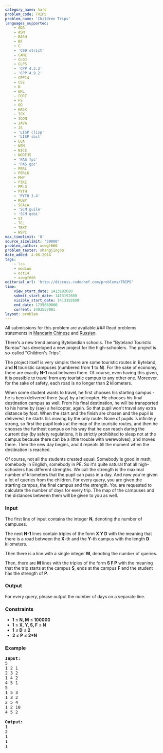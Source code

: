 ```yaml
---
category_name: hard
problem_code: TRIPS
problem_name: 'Children Trips'
languages_supported:
    - ADA
    - ASM
    - BASH
    - BF
    - C
    - 'C99 strict'
    - CAML
    - CLOJ
    - CLPS
    - 'CPP 4.3.2'
    - 'CPP 4.9.2'
    - CPP14
    - CS2
    - D
    - ERL
    - FORT
    - FS
    - GO
    - HASK
    - ICK
    - ICON
    - JAVA
    - JS
    - 'LISP clisp'
    - 'LISP sbcl'
    - LUA
    - NEM
    - NICE
    - NODEJS
    - 'PAS fpc'
    - 'PAS gpc'
    - PERL
    - PERL6
    - PHP
    - PIKE
    - PRLG
    - PYTH
    - 'PYTH 3.4'
    - RUBY
    - SCALA
    - 'SCM guile'
    - 'SCM qobi'
    - ST
    - TCL
    - TEXT
    - WSPC
max_timelimit: '8'
source_sizelimit: '50000'
problem_author: xcwgf666
problem_tester: shangjingbo
date_added: 4-08-2014
tags:
    - lca
    - medium
    - oct14
    - xcwgf666
editorial_url: 'http://discuss.codechef.com/problems/TRIPS'
time:
    view_start_date: 1413192600
    submit_start_date: 1413192600
    visible_start_date: 1413192600
    end_date: 1735669800
    current: 1493557001
layout: problem
---
```

All submissions for this problem are available.###  Read problems statements in [Mandarin Chinese](http://www.codechef.com/download/translated/OCT14/mandarin/TRIPS.pdf) and [Russian](http://www.codechef.com/download/translated/OCT14/russian/TRIPS.pdf).

There's a new trend among Bytelandian schools. The "Byteland Touristic Bureau" has developed a new project for the high-schoolers. The project is so-called "Children's Trips".

The project itself is very simple: there are some touristic routes in Byteland, and **N** touristic campuses (numbered from **1** to **N**). For the sake of economy, there are exactly **N-1** road between them. Of course, even having this given, it is possible to travel from any touristic campus to any other one. Moreover, for the sake of safety, each road is no longer than **2** kilometers.

When some student wants to travel, he first chooses his starting campus - he is been delivered there (say) by a helicopter. He chooses his final destination campus as well. From his final destination, he will be transported to his home by (say) a helicopter, again. So that pupil won't travel any extra distance by foot. When the start and the finish are chosen and the pupil is delivered, he starts his moving by the only route. None of pupils is infinitely strong, so first the pupil looks at the map of the touristic routes, and then he chooses the furthest campus on his way that he can reach during the current day (by safety regulations, it is strictly prohibited to sleep not at the campus because there can be a little trouble with werewolves), and moves there. Then the new day begins, and it repeats till the moment when the destination is reached.

Of course, not all the students created equal. Somebody is good in math, somebody in English, somebody in PE. So it's quite natural that all high-schoolers has different strengths.
We call the strength is the maximal number of kilometers that the pupil can pass in a day. And now you're given a lot of queries from the children. For every query, you are given the starting campus, the final campus and the strength. You are requested to calculate the number of days for every trip. The map of the campuses and the distances between them will be given to you as well.

### Input

The first line of input contains the integer **N**, denoting the number of campuses.

The next **N-1** lines contain triples of the form **X Y D** with the meaning that there is a road between the **X**-th and the **Y**-th campus with the length **D** kilometers.

Then there is a line with a single integer **M**, denoting the number of queries.

Then, there are **M** lines with the triples of the form **S F P** with the meaning that the trip starts at the campus **S**, ends at the campus **F** and the student has the strength of **P**.

### Output

For every query, please output the number of days on a separate line.

### Constraints

- **1** ≤ **N, M** ≤ **100000**
- **1** ≤ **X, Y, S, F** ≤ **N**
- **1** ≤ **D** ≤ **2**
- **2** ≤ **P** ≤ **2\*N**

### Example

<pre><b>Input:</b>
5
1 2 1
2 3 2 
1 4 2
4 5 1
5
1 5 3
1 3 2
2 5 4
1 2 10
4 5 2

<b>Output:</b>
1
2
1
1
1
</pre>
